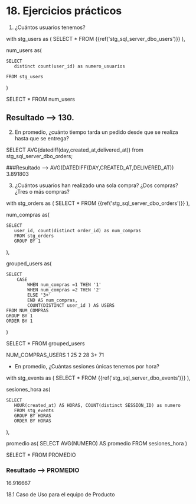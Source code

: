 # 18. Ejercicios prácticos

1. ¿Cuántos usuarios tenemos?

with stg_users as (
    SELECT * 
    FROM {{ref('stg_sql_server_dbo_users')}}
),


num_users as(
    
    SELECT
       distinct count(user_id) as numero_usuarios
    
    FROM stg_users

)

SELECT * FROM num_users

## Resultado --> 130.


2. En promedio, ¿cuánto tiempo tarda un pedido desde que se realiza hasta que se entrega?

SELECT  AVG(datediff(day,created_at,delivered_at)) from stg_sql_server_dbo_orders;

###Resultado --> AVG(DATEDIFF(DAY,CREATED_AT,DELIVERED_AT))
3.891803

3. ¿Cuántos usuarios han realizado una sola compra? ¿Dos compras? ¿Tres o más compras?

with stg_orders as (
    SELECT *
    FROM {{ref('stg_sql_server_dbo_orders')}}
),


num_compras as(
    
    SELECT
       user_id, count(distinct order_id) as num_compras
       FROM stg_orders
       GROUP BY 1

),

grouped_users as(

    SELECT
        CASE
            WHEN num_compras =1 THEN '1'
            WHEN num_compras =2 THEN '2'
            ELSE '3+'
            END AS num_compras,
            COUNT(DISTINCT user_id ) AS USERS
    FROM NUM_COMPRAS
    GROUP BY 1
    ORDER BY 1

        


)

SELECT * FROM grouped_users

NUM_COMPRAS_USERS
1       25
2       28
3+      71



- En promedio, ¿Cuántas sesiones únicas tenemos por hora?


with stg_events as (
    SELECT *
    FROM {{ref('stg_sql_server_dbo_events')}}
),


sesiones_hora as(
    
    SELECT
       HOUR(created_at) AS HORAS, COUNT(distinct SESSION_ID) as numero
       FROM stg_events
       GROUP BY HORAS
       ORDER BY HORAS

),

promedio as(
    SELECT AVG(NUMERO) AS promedio
    FROM sesiones_hora
)




SELECT * FROM PROMEDIO

### Resultado --> PROMEDIO
16.916667


18.1 Caso de Uso para el equipo de Producto


